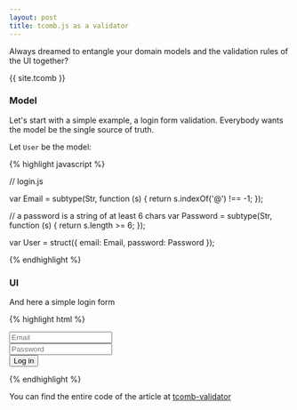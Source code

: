 ```yaml
---
layout: post
title: tcomb.js as a validator
---
```


Always dreamed to entangle your domain models and the validation rules of the UI together?

{{ site.tcomb }}

### Model

Let's start with a simple example, a login form validation.
Everybody wants the model be the single source of truth.

 Let `User` be the model:

{% highlight javascript %}

// login.js

var Email = subtype(Str, function (s) {
  return s.indexOf('@') !== -1;
});

// a password is a string of at least 6 chars
var Password = subtype(Str, function (s) {
  return s.length >= 6;
});

var User = struct({
  email: Email,
  password: Password
});

{% endhighlight %}

### UI

And here a simple login form

{% highlight html %}

<!-- login.html -->

<script type="text/javascript" src="tcomb.js"></script>
<script type="text/javascript" src="login.js"></script>

<form role="form">
  <div class="form-group">
    <input type="text" id="email" placeholder="Email" class="form-control"/>
  </div>
  <div class="form-group">
    <input type="password" id="password" placeholder="Password" class="form-control"/>
  </div>
  <button class="btn btn-primary btn-block">Log in</button>
</form>

{% endhighlight %}

You can find the entire code of the article at [tcomb-validator]()

